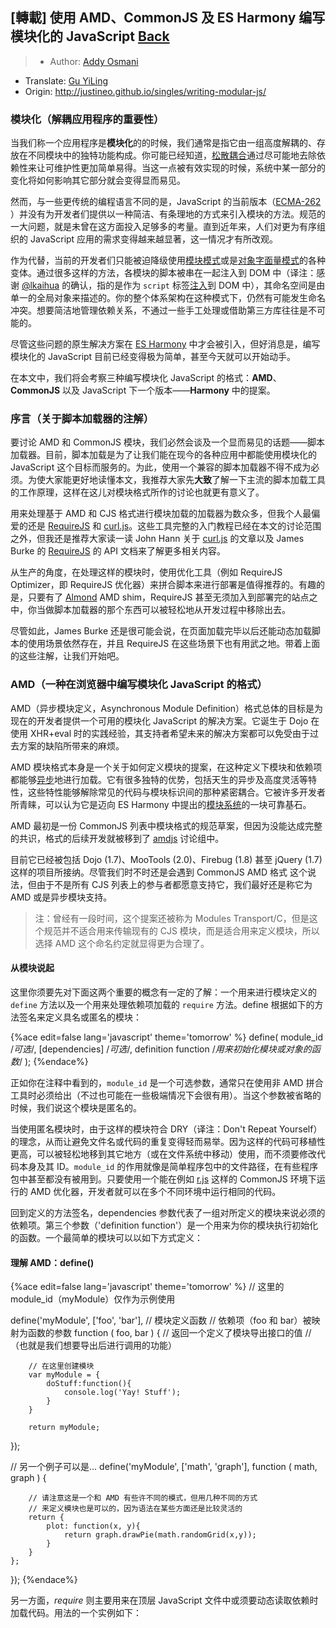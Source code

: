 ## [轉載] 使用 AMD、CommonJS 及 ES Harmony 编写模块化的 JavaScript [Back](./../post.md)

> - Author: [Addy Osmani](http://twitter.com/addyosmani)
- Translate: [Gu YiLing](http://weibo.com/justineo)
- Origin: http://justineo.github.io/singles/writing-modular-js/

### 模块化（解耦应用程序的重要性）

当我们称一个应用程序是**模块化**的的时候，我们通常是指它由一组高度解耦的、存放在不同模块中的独特功能构成。你可能已经知道，[松散耦合](http://arguments.callee.info/2009/05/18/javascript-design-patterns--mediator/)通过尽可能地去除依赖性来让可维护性更加简单易得。当这一点被有效实现的时候，系统中某一部分的变化将如何影响其它部分就会变得显而易见。

然而，与一些更传统的编程语言不同的是，JavaScript 的当前版本（[ECMA-262](http://www.ecma-international.org/publications/standards/Ecma-262.htm) ）并没有为开发者们提供以一种简洁、有条理地的方式来引入模块的方法。规范的一大问题，就是未曾在这方面投入足够多的考量。直到近年来，人们对更为有序组织的 JavaScript 应用的需求变得越来越显著，这一情况才有所改观。

作为代替，当前的开发者们只能被迫降级使用[模块模式](http://www.adequatelygood.com/2010/3/JavaScript-Module-Pattern-In-Depth)或是[对象字面量模式](http://rmurphey.com/blog/2009/10/15/using-objects-to-organize-your-code/)的各种变体。通过很多这样的方法，各模块的脚本被串在一起注入到 DOM 中（译注：感谢 [@lkaihua](https://twitter.com/lkaihua/) 的确认，指的是作为 `script` 标签[注入](https://twitter.com/addyosmani/status/278514027892703232)到 DOM 中），其命名空间是由单一的全局对象来描述的。你的整个体系架构在这种模式下，仍然有可能发生命名冲突。想要简洁地管理依赖关系，不通过一些手工处理或借助第三方库往往是不可能的。

尽管这些问题的原生解决方案在 [ES Harmony](http://wiki.ecmascript.org/doku.php?id=harmony:modules) 中才会被引入，但好消息是，编写模块化的 JavaScript 目前已经变得极为简单，甚至今天就可以开始动手。

在本文中，我们将会考察三种编写模块化 JavaScript 的格式：**AMD**、**CommonJS** 以及 JavaScript 下一个版本——**Harmony** 中的提案。

### 序言（关于脚本加载器的注解）

要讨论 AMD 和 CommonJS 模块，我们必然会谈及一个显而易见的话题——脚本加载器。目前，脚本加载是为了让我们能在现今的各种应用中都能使用模块化的 JavaScript 这个目标而服务的。为此，使用一个兼容的脚本加载器不得不成为必须。为使大家能更好地读懂本文，我推荐大家先**大致**了解一下主流的脚本加载工具的工作原理，这样在这儿对模块格式所作的讨论也就更有意义了。

用来处理基于 AMD 和 CJS 格式进行模块加载的加载器为数众多，但我个人最偏爱的还是 [RequireJS](http://requirejs.org/) 和 [curl.js](https://github.com/unscriptable/curl)。这些工具完整的入门教程已经在本文的讨论范围之外，但我还是推荐大家读一读 John Hann 关于 [curl.js](http://unscriptable.com/index.php/2011/03/30/curl-js-yet-another-amd-loader/) 的文章以及 James Burke 的 [RequireJS](http://requirejs.org/docs/api.html) 的 API 文档来了解更多相关内容。

从生产的角度，在处理这样的模块时，使用优化工具（例如 RequireJS Optimizer，即 RequireJS 优化器）来拼合脚本来进行部署是值得推荐的。有趣的是，只要有了 [Almond](https://github.com/jrburke/almond) AMD shim，RequireJS 甚至无须加入到部署完的站点之中，你当做脚本加载器的那个东西可以被轻松地从开发过程中移除出去。

尽管如此，James Burke 还是很可能会说，在页面加载完毕以后还能动态加载脚本的使用场景依然存在，并且 RequireJS 在这些场景下也有用武之地。带着上面的这些注解，让我们开始吧。

### AMD（一种在浏览器中编写模块化 JavaScript 的格式）

AMD（异步模块定义，Asynchronous Module Definition）格式总体的目标是为现在的开发者提供一个可用的模块化 JavaScript 的解决方案。它诞生于 Dojo 在使用 XHR+eval 时的实践经验，其支持者希望未来的解决方案都可以免受由于过去方案的缺陷所带来的麻烦。

AMD 模块格式本身是一个关于如何定义模块的提案，在这种定义下模块和依赖项都能够[异步](http://dictionary.reference.com/browse/asynchronous)地进行加载。它有很多独特的优势，包括天生的异步及高度灵活等特性，这些特性能够解除常见的代码与模块标识间的那种紧密耦合。它被许多开发者所青睐，可以认为它是迈向 ES Harmony 中提出的[模块系统](http://wiki.ecmascript.org/doku.php?id=harmony:modules)的一块可靠基石。

AMD 最初是一份 CommonJS 列表中模块格式的规范草案，但因为没能达成完整的共识，格式的后续开发就被移到了 [amdjs](https://github.com/amdjs) 讨论组中。

目前它已经被包括 Dojo (1.7)、MooTools (2.0)、Firebug (1.8) 甚至 jQuery (1.7) 这样的项目所接纳。尽管我们时不时还是会遇到 CommonJS AMD 格式 这个说法，但由于不是所有 CJS 列表上的参与者都愿意支持它，我们最好还是称它为 AMD 或是异步模块支持。

> 注：曾经有一段时间，这个提案还被称为 Modules Transport/C，但是这个规范并不适合用来传输现有的 CJS 模块，而是适合用来定义模块，所以选择 AMD 这个命名约定就显得更为合理了。

#### 从模块说起

这里你须要先对下面这两个重要的概念有一定的了解：一个用来进行模块定义的 `define` 方法以及一个用来处理依赖项加载的 `require` 方法。define 根据如下的方法签名来定义具名或匿名的模块：

{%ace edit=false lang='javascript' theme='tomorrow' %}
define(
    module_id /*可选*/, 
    [dependencies] /*可选*/, 
    definition function /*用来初始化模块或对象的函数*/
);
{%endace%}

正如你在注释中看到的，`module_id` 是一个可选参数，通常只在使用非 AMD 拼合工具时必须给出（不过也可能在一些极端情况下会很有用）。当这个参数被省略的时候，我们说这个模块是匿名的。

当使用匿名模块时，由于这样的模块符合 DRY（译注：Don't Repeat Yourself）的理念，从而让避免文件名或代码的重复变得轻而易举。因为这样的代码可移植性更高，可以被轻松地移到其它地方（或在文件系统中移动）使用，而不须要修改代码本身及其 ID。`module_id` 的作用就像是简单程序包中的文件路径，在有些程序包中甚至都没有被用到。只要使用一个能在例如 [r.js](https://github.com/jrburke/r.js/) 这样的 CommonJS 环境下运行的 AMD 优化器，开发者就可以在多个不同环境中运行相同的代码。

回到定义的方法签名，dependencies 参数代表了一组对所定义的模块来说必须的依赖项。第三个参数（'definition function'）是一个用来为你的模块执行初始化的函数。一个最简单的模块可以以如下方式定义：

#### 理解 AMD：define()

{%ace edit=false lang='javascript' theme='tomorrow' %}
// 这里的 module_id（myModule）仅作为示例使用
 
define('myModule', 
    ['foo', 'bar'], 
    // 模块定义函数
    // 依赖项（foo 和 bar）被映射为函数的参数
    function ( foo, bar ) {
        // 返回一个定义了模块导出接口的值
        // （也就是我们想要导出后进行调用的功能）
    
        // 在这里创建模块
        var myModule = {
            doStuff:function(){
                console.log('Yay! Stuff');
            }
        }
 
        return myModule;
});
 
// 另一个例子可以是...
define('myModule', 
    ['math', 'graph'], 
    function ( math, graph ) {
 
        // 请注意这是一个和 AMD 有些许不同的模式，但用几种不同的方式
        // 来定义模块也是可以的，因为语法在某些方面还是比较灵活的
        return {
            plot: function(x, y){
                return graph.drawPie(math.randomGrid(x,y));
            }
        }
    };
});
{%endace%}

另一方面，*require* 则主要用来在顶层 JavaScript 文件中或须要动态读取依赖时加载代码。用法的一个实例如下：
